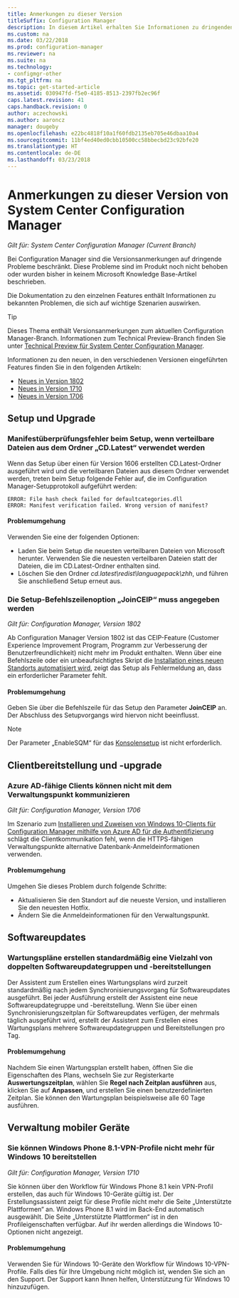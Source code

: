 ```yaml
---
title: Anmerkungen zu dieser Version
titleSuffix: Configuration Manager
description: In diesem Artikel erhalten Sie Informationen zu dringenden Problemen, die im Produkt noch nicht behoben oder bisher in keinem Microsoft Knowledge Base-Artikel beschrieben wurden.
ms.custom: na
ms.date: 03/22/2018
ms.prod: configuration-manager
ms.reviewer: na
ms.suite: na
ms.technology:
- configmgr-other
ms.tgt_pltfrm: na
ms.topic: get-started-article
ms.assetid: 030947fd-f5e0-4185-8513-2397fb2ec96f
caps.latest.revision: 41
caps.handback.revision: 0
author: aczechowski
ms.author: aaroncz
manager: dougeby
ms.openlocfilehash: e22bc4818f10a1f60fdb2135eb705e46dbaa10a4
ms.sourcegitcommit: 11bf4ed40ed0cbb10500cc58bbecbd23c92bfe20
ms.translationtype: HT
ms.contentlocale: de-DE
ms.lasthandoff: 03/23/2018
---
```

# <a name="release-notes-for-system-center-configuration-manager"></a>Anmerkungen zu dieser Version von System Center Configuration Manager

*Gilt für: System Center Configuration Manager (Current Branch)*

Bei Configuration Manager sind die Versionsanmerkungen auf dringende Probleme beschränkt. Diese Probleme sind im Produkt noch nicht behoben oder wurden bisher in keinem Microsoft Knowledge Base-Artikel beschrieben.  

Die Dokumentation zu den einzelnen Features enthält Informationen zu bekannten Problemen, die sich auf wichtige Szenarien auswirken.  

> [!TIP]  
>  Dieses Thema enthält Versionsanmerkungen zum aktuellen Configuration Manager-Branch. Informationen zum Technical Preview-Branch finden Sie unter [Technical Preview für System Center Configuration Manager](../../../../core/get-started/technical-preview.md).  

Informationen zu den neuen, in den verschiedenen Versionen eingeführten Features finden Sie in den folgenden Artikeln:
- [Neues in Version 1802](/sccm/core/plan-design/changes/whats-new-in-version-1802)
- [Neues in Version 1710](/sccm/core/plan-design/changes/whats-new-in-version-1710)
- [Neues in Version 1706](/sccm/core/plan-design/changes/whats-new-in-version-1706)  



## <a name="setup-and-upgrade"></a>Setup und Upgrade  


### <a name="when-using-redistributable-files-from-the-cdlatest-folder-setup-fails-with-a-manifest-verification-error"></a>Manifestüberprüfungsfehler beim Setup, wenn verteilbare Dateien aus dem Ordner „CD.Latest“ verwendet werden
<!-- 510080, 490569  -->

Wenn das Setup über einen für Version 1606 erstellten CD.Latest-Ordner ausgeführt wird und die verteilbaren Dateien aus diesem Ordner verwendet werden, treten beim Setup folgende Fehler auf, die im Configuration Manager-Setupprotokoll aufgeführt werden:

  `ERROR: File hash check failed for defaultcategories.dll`  
  `ERROR: Manifest verification failed. Wrong version of manifest?`

#### <a name="workaround"></a>Problemumgehung
Verwenden Sie eine der folgenden Optionen:
 - Laden Sie beim Setup die neuesten verteilbaren Dateien von Microsoft herunter. Verwenden Sie die neuesten verteilbaren Dateien statt der Dateien, die im CD.Latest-Ordner enthalten sind.
 - Löschen Sie den Ordner *cd.latest\redist\languagepack\zhh*, und führen Sie anschließend Setup erneut aus.


### <a name="setup-command-line-option-joinceip-must-be-specified"></a>Die Setup-Befehlszeilenoption „JoinCEIP“ muss angegeben werden
<!--510806-->
*Gilt für: Configuration Manager, Version 1802*

Ab Configuration Manager Version 1802 ist das CEIP-Feature (Customer Experience Improvement Program, Programm zur Verbesserung der Benutzerfreundlichkeit) nicht mehr im Produkt enthalten. Wenn über eine Befehlszeile oder ein unbeaufsichtigtes Skript die [Installation eines neuen Standorts automatisiert wird](/sccm/core/servers/deploy/install/command-line-options-for-setup), zeigt das Setup als Fehlermeldung an, dass ein erforderlicher Parameter fehlt. 

#### <a name="workaround"></a>Problemumgehung
Geben Sie über die Befehlszeile für das Setup den Parameter **JoinCEIP** an. Der Abschluss des Setupvorgangs wird hiervon nicht beeinflusst.

 > [!Note]  
 > Der Parameter „EnableSQM“ für das [Konsolensetup](/sccm/core/servers/deploy/install/install-consoles) ist nicht erforderlich.



<!-- ## Backup and recovery  -->


## <a name="client-deployment-and-upgrade"></a>Clientbereitstellung und -upgrade

### <a name="azure-ad-enabled-clients-cant-communicate-with-management-point"></a>Azure AD-fähige Clients können nicht mit dem Verwaltungspunkt kommunizieren
<!--501089-->
*Gilt für: Configuration Manager, Version 1706*
<!--also fixed in 1710 HFRU-->
Im Szenario zum [Installieren und Zuweisen von Windows 10-Clients für Configuration Manager mithilfe von Azure AD für die Authentifizierung](/sccm/core/clients/deploy/deploy-clients-cmg-azure) schlägt die Clientkommunikation fehl, wenn die HTTPS-fähigen Verwaltungspunkte alternative Datenbank-Anmeldeinformationen verwenden. 

#### <a name="workaround"></a>Problemumgehung
Umgehen Sie dieses Problem durch folgende Schritte:
- Aktualisieren Sie den Standort auf die neueste Version, und installieren Sie den neuesten Hotfix.
- Ändern Sie die Anmeldeinformationen für den Verwaltungspunkt.


<!-- ## Operating system deployment  -->



## <a name="software-updates"></a>Softwareupdates

### <a name="servicing-plans-create-many-duplicate-software-update-groups-and-deployments-by-default"></a>Wartungspläne erstellen standardmäßig eine Vielzahl von doppelten Softwareupdategruppen und -bereitstellungen  
<!-- 474326 -->
Der Assistent zum Erstellen eines Wartungsplans wird zurzeit standardmäßig nach jedem Synchronisierungsvorgang für Softwareupdates ausgeführt. Bei jeder Ausführung erstellt der Assistent eine neue Softwareupdategruppe und -bereitstellung. Wenn Sie über einen Synchronisierungszeitplan für Softwareupdates verfügen, der mehrmals täglich ausgeführt wird, erstellt der Assistent zum Erstellen eines Wartungsplans mehrere Softwareupdategruppen und Bereitstellungen pro Tag.  

#### <a name="workaround"></a>Problemumgehung
 Nachdem Sie einen Wartungsplan erstellt haben, öffnen Sie die Eigenschaften des Plans, wechseln Sie zur Registerkarte **Auswertungszeitplan**, wählen Sie **Regel nach Zeitplan ausführen** aus, klicken Sie auf **Anpassen**, und erstellen Sie einen benutzerdefinierten Zeitplan. Sie können den Wartungsplan beispielsweise alle 60 Tage ausführen.  



## <a name="mobile-device-management"></a>Verwaltung mobiler Geräte  

### <a name="you-can-no-longer-deploy-windows-phone-81-vpn-profiles-to-windows-10"></a>Sie können Windows Phone 8.1-VPN-Profile nicht mehr für Windows 10 bereitstellen
<!-- 503274  -->
*Gilt für: Configuration Manager, Version 1710*

Sie können über den Workflow für Windows Phone 8.1 kein VPN-Profil erstellen, das auch für Windows 10-Geräte gültig ist. Der Erstellungsassistent zeigt für diese Profile nicht mehr die Seite „Unterstützte Plattformen“ an. Windows Phone 8.1 wird im Back-End automatisch ausgewählt. Die Seite „Unterstützte Plattformen“ ist in den Profileigenschaften verfügbar. Auf ihr werden allerdings die Windows 10-Optionen nicht angezeigt.

#### <a name="workaround"></a>Problemumgehung
 Verwenden Sie für Windows 10-Geräte den Workflow für Windows 10-VPN-Profile. Falls dies für Ihre Umgebung nicht möglich ist, wenden Sie sich an den Support. Der Support kann Ihnen helfen, Unterstützung für Windows 10 hinzuzufügen.



<!-- ## Reports and monitoring    -->
<!-- ## Conditional access   -->
<!-- ## Endpoint Protection -->
